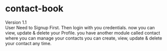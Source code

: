 # contact-book
Version 1.1<br>
User Need to Signup First.
Then login with you credentials.
now you can view, update & delete your Profile.
you have another module called contact where you can manage your contacts
you can create, view, update & delete your contact any time.

